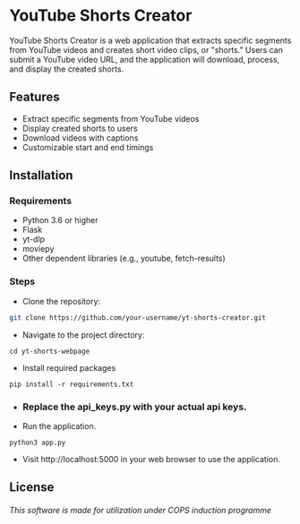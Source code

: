 # YouTube Shorts Creator

YouTube Shorts Creator is a web application that extracts specific segments from YouTube videos and creates short video clips, or "shorts." Users can submit a YouTube video URL, and the application will download, process, and display the created shorts.

## Features

- Extract specific segments from YouTube videos
- Display created shorts to users
- Download videos with captions
- Customizable start and end timings

## Installation

### Requirements

- Python 3.6 or higher
- Flask
- yt-dlp
- moviepy
- Other dependent libraries (e.g., youtube, fetch-results)

### Steps

+ Clone the repository:

```bash
git clone https://github.com/your-username/yt-shorts-creator.git
```
+ Navigate to the project directory:

```angular2html
cd yt-shorts-webpage
```

+ Install required packages


```angular2html
pip install -r requirements.txt
```

+ ### Replace the api_keys.py with your actual api keys.

+ Run the application.

```angular2html
python3 app.py
```


+ Visit http://localhost:5000 in your web browser to use the application.


## License

###### This software is made for utilization under COPS induction programme